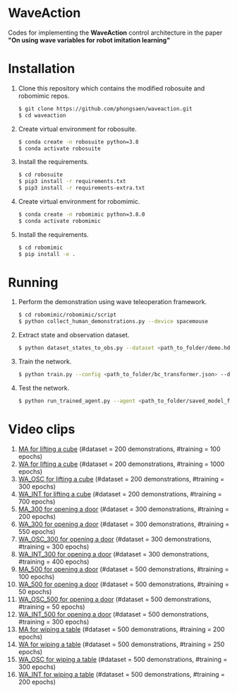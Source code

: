 # WaveAction
Codes for implementing the **WaveAction** control architecture in the paper **"On using wave variables for robot imitation learning"**

# Installation
1. Clone this repository which contains the modified robosuite and robomimic repos.
   ```sh 
   $ git clone https://github.com/phongsaen/waveaction.git
   $ cd waveaction
   ```
2. Create virtual environment for robosuite.
   ```sh
   $ conda create -n robosuite python=3.8
   $ conda activate robosuite
   ```
3. Install the requirements.
   ```sh
   $ cd robosuite
   $ pip3 install -r requirements.txt
   $ pip3 install -r requirements-extra.txt
   ```
4. Create virtual environment for robomimic.
   ```sh
   $ conda create -n robomimic python=3.8.0
   $ conda activate robomimic
   ```
5. Install the requirements.
   ```sh
   $ cd robomimic
   $ pip install -e .
   ```

# Running
1. Perform the demonstration using wave teleoperation framework.
   ```sh 
   $ cd robomimic/robomimic/script
   $ python collect_human_demonstrations.py --device spacemouse
   ```
2. Extract state and observation dataset.
   ```sh
   $ python dataset_states_to_obs.py --dataset <path_to_folder/demo.hdf5> --output_name low_dim.hdf5 --done_mode 2
   ```
3. Train the network.
   ```sh
   $ python train.py --config <path_to_folder/bc_transformer.json> --dataset <path_to_folder/low_dim.hdf5>
   ```
4. Test the network.
   ```sh
   $ python run_trained_agent.py --agent <path_to_folder/saved_model_file.pth> --n_rollouts 50 --horizon <network_steps_to_run> --seed <random_seed_number>
   ```

# Video clips
1. [MA for lifting a cube](https://github.com/phongsaen/waveaction/tree/main/videos/lift_pos.mp4) (#dataset = 200 demonstrations, #training = 100 epochs)
2. [WA for lifting a cube](https://github.com/phongsaen/waveaction/tree/main/videos/lift_wave.mp4) (#dataset = 200 demonstrations, #training = 1000 epochs)
3. [WA_OSC for lifting a cube](https://github.com/phongsaen/waveaction/tree/main/videos/lift_wave_osc.mp4) (#dataset = 200 demonstrations, #training = 300 epochs)
4. [WA_INT for lifting a cube](https://github.com/phongsaen/waveaction/tree/main/videos/lift_wave_int.mp4) (#dataset = 200 demonstrations, #training = 700 epochs)
5. [MA_300 for opening a door](https://github.com/phongsaen/waveaction/tree/main/videos/door_pos_300.mp4) (#dataset = 300 demonstrations, #training = 200 epochs)
6. [WA_300 for opening a door](https://github.com/phongsaen/waveaction/tree/main/videos/door_wave_300.mp4) (#dataset = 300 demonstrations, #training = 550 epochs)
7. [WA_OSC_300 for opening a door](https://github.com/phongsaen/waveaction/tree/main/videos/door_wave_osc_300.mp4) (#dataset = 300 demonstrations, #training = 300 epochs)
8. [WA_INT_300 for opening a door](https://github.com/phongsaen/waveaction/tree/main/videos/door_wave_int_300.mp4) (#dataset = 300 demonstrations, #training = 400 epochs)
9. [MA_500 for opening a door](https://github.com/phongsaen/waveaction/tree/main/videos/door_pos_500.mp4) (#dataset = 500 demonstrations, #training = 100 epochs)
10. [WA_500 for opening a door](https://github.com/phongsaen/waveaction/tree/main/videos/door_wave_500.mp4) (#dataset = 500 demonstrations, #training = 50 epochs)
11. [WA_OSC_500 for opening a door](https://github.com/phongsaen/waveaction/tree/main/videos/door_wave_osc_500.mp4) (#dataset = 500 demonstrations, #training = 50 epochs)
12. [WA_INT_500 for opening a door](https://github.com/phongsaen/waveaction/tree/main/videos/door_wave_int_500.mp4) (#dataset = 500 demonstrations, #training = 300 epochs)
13. [MA for wiping a table](https://github.com/phongsaen/waveaction/tree/main/videos/wipe_pos.mp4) (#dataset = 500 demonstrations, #training = 200 epochs)
14. [WA for wiping a table](https://github.com/phongsaen/waveaction/tree/main/videos/wipe_wave.mp4) (#dataset = 500 demonstrations, #training = 250 epochs)
15. [WA_OSC for wiping a table](https://github.com/phongsaen/waveaction/tree/main/videos/wipe_wave_osc.mp4) (#dataset = 500 demonstrations, #training = 300 epochs)
16. [WA_INT for wiping a table](https://github.com/phongsaen/waveaction/tree/main/videos/wipe_wave_int.mp4) (#dataset = 500 demonstrations, #training = 200 epochs)
